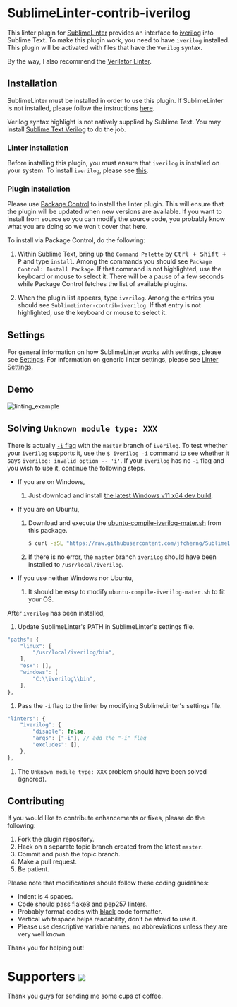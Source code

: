 # SublimeLinter-contrib-iverilog

This linter plugin for [SublimeLinter](https://sublimelinter.readthedocs.org)
provides an interface to [iverilog](http://iverilog.wikia.com/wiki/Main_Page) into Sublime Text.
To make this plugin work, you need to have `iverilog` installed.
This plugin will be activated with files that have the `Verilog` syntax.

By the way, I also recommend the
[Verilator Linter](https://packagecontrol.io/packages/SublimeLinter-contrib-verilator).


## Installation

SublimeLinter must be installed in order to use this plugin.
If SublimeLinter is not installed, please follow the instructions
[here](https://sublimelinter.readthedocs.org/en/latest/installation.html).

Verilog syntax highlight is not natively supplied by Sublime Text.
You may install [Sublime Text Verilog](https://sublime.wbond.net/packages/Verilog) to do the job.


### Linter installation

Before installing this plugin, you must ensure that `iverilog` is installed on your system.
To install `iverilog`, please see [this](https://iverilog.wikia.com/wiki/Installation_Guide).


### Plugin installation

Please use [Package Control](https://sublime.wbond.net/installation) to install the linter plugin.
This will ensure that the plugin will be updated when new versions are available.
If you want to install from source so you can modify the source code,
you probably know what you are doing so we won't cover that here.

To install via Package Control, do the following:

1. Within Sublime Text, bring up the `Command Palette` by <kbd>Ctrl + Shift + P</kbd> and type `install`.
   Among the commands you should see `Package Control: Install Package`.
   If that command is not highlighted, use the keyboard or mouse to select it.
   There will be a pause of a few seconds while Package Control fetches the list of available plugins.

1. When the plugin list appears, type `iverilog`. Among the entries you should see `SublimeLinter-contrib-iverilog`.
   If that entry is not highlighted, use the keyboard or mouse to select it.


## Settings

For general information on how SublimeLinter works with settings, please see
[Settings](https://sublimelinter.readthedocs.org/en/latest/settings.html).
For information on generic linter settings, please see
[Linter Settings](https://sublimelinter.readthedocs.org/en/latest/linter_settings.html).


## Demo

![linting_example](https://raw.githubusercontent.com/jfcherng/SublimeLinter-contrib-iverilog/gh-pages/images/linting_example.png)


## Solving `Unknown module type: XXX`

There is actually [`-i` flag](https://github.com/steveicarus/iverilog/pull/151) with the `master` branch of `iverilog`.
To test whether your `iverilog` supports it, use the `$ iverilog -i` command to see whether it says `iverilog: invalid option -- 'i'`. If your `iverilog` has no `-i` flag and you wish to use it, continue the following steps.

- If you are on Windows,

  1. Just download and install [the latest Windows v11 x64 dev build](http://bleyer.org/icarus/).

- If you are on Ubuntu,

  1. Download and execute the [ubuntu-compile-iverilog-mater.sh](https://raw.githubusercontent.com/jfcherng/SublimeLinter-contrib-iverilog/master/ubuntu-compile-iverilog-mater.sh) from this package.
     ```bash
     $ curl -sSL "https://raw.githubusercontent.com/jfcherng/SublimeLinter-contrib-iverilog/master/ubuntu-compile-iverilog-mater.sh" | bash
     ```
  1. If there is no error, the `master` branch `iverilog` should have been installed to `/usr/local/iverilog`.

- If you use neither Windows nor Ubuntu,

  1. It should be easy to modify `ubuntu-compile-iverilog-mater.sh` to fit your OS.

After `iverilog` has been installed,

1. Update SublimeLinter's PATH in SublimeLinter's settings file.
  ```javascript
  "paths": {
      "linux": [
          "/usr/local/iverilog/bin",
      ],
      "osx": [],
      "windows": [
          "C:\\iverilog\\bin",
      ],
  },
  ```

1. Pass the `-i` flag to the linter by modifying SublimeLinter's settings file.
  ```js
  "linters": {
      "iverilog": {
          "disable": false,
          "args": ["-i"], // add the "-i" flag
          "excludes": [],
      },
  },
  ```

1. The `Unknown module type: XXX` problem should have been solved (ignored).


## Contributing

If you would like to contribute enhancements or fixes, please do the following:

1. Fork the plugin repository.
1. Hack on a separate topic branch created from the latest `master`.
1. Commit and push the topic branch.
1. Make a pull request.
1. Be patient.

Please note that modifications should follow these coding guidelines:

- Indent is 4 spaces.
- Code should pass flake8 and pep257 linters.
- Probably format codes with [black](https://github.com/psf/black) code formatter.
- Vertical whitespace helps readability, don’t be afraid to use it.
- Please use descriptive variable names, no abbreviations unless they are very well known.

Thank you for helping out!


Supporters <a href="https://www.paypal.com/cgi-bin/webscr?cmd=_s-xclick&hosted_button_id=ATXYY9Y78EQ3Y" target="_blank"><img src="https://www.paypalobjects.com/en_US/i/btn/btn_donate_LG.gif" /></a>
==========

Thank you guys for sending me some cups of coffee.
